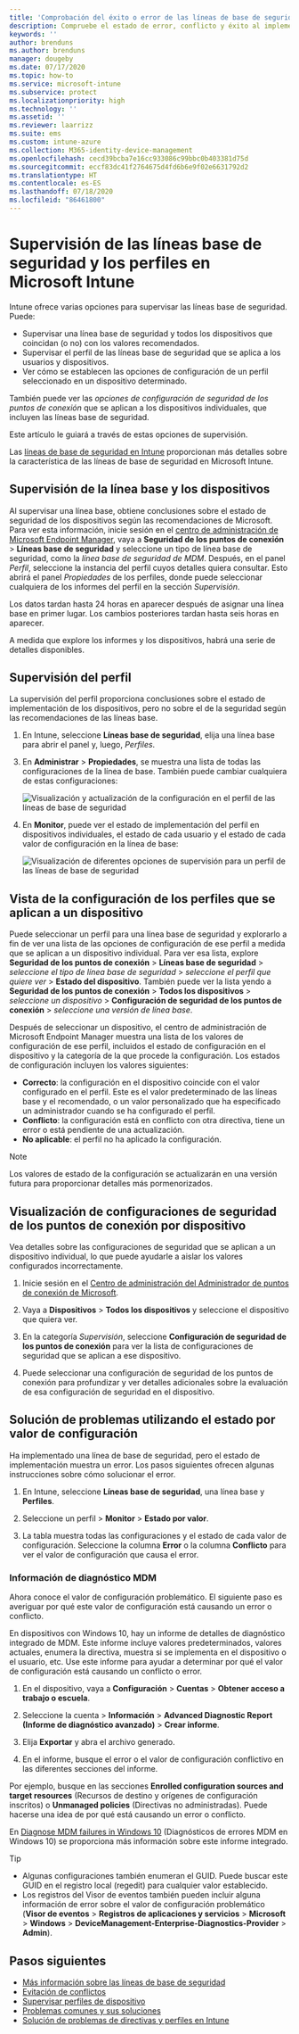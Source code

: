 ```yaml
---
title: 'Comprobación del éxito o error de las líneas de base de seguridad en Microsoft Intune: Azure | Microsoft Docs'
description: Compruebe el estado de error, conflicto y éxito al implementar líneas base de seguridad para usuarios y dispositivos en MDM de Microsoft Intune. Vea cómo solucionar problemas mediante registros de cliente y las características de informes en Intune.
keywords: ''
author: brenduns
ms.author: brenduns
manager: dougeby
ms.date: 07/17/2020
ms.topic: how-to
ms.service: microsoft-intune
ms.subservice: protect
ms.localizationpriority: high
ms.technology: ''
ms.assetid: ''
ms.reviewer: laarrizz
ms.suite: ems
ms.custom: intune-azure
ms.collection: M365-identity-device-management
ms.openlocfilehash: cecd39bcba7e16cc933086c99bbc0b403381d75d
ms.sourcegitcommit: eccf83dc41f2764675d4fd6b6e9f02e6631792d2
ms.translationtype: HT
ms.contentlocale: es-ES
ms.lasthandoff: 07/18/2020
ms.locfileid: "86461800"
---
```

# <a name="monitor-security-baselines-and-profiles-in-microsoft-intune"></a>Supervisión de las líneas base de seguridad y los perfiles en Microsoft Intune

Intune ofrece varias opciones para supervisar las líneas base de seguridad. Puede:

- Supervisar una línea base de seguridad y todos los dispositivos que coincidan (o no) con los valores recomendados.
- Supervisar el perfil de las líneas base de seguridad que se aplica a los usuarios y dispositivos.
- Ver cómo se establecen las opciones de configuración de un perfil seleccionado en un dispositivo determinado.

También puede ver las *opciones de configuración de seguridad de los puntos de conexión* que se aplican a los dispositivos individuales, que incluyen las líneas base de seguridad.

Este artículo le guiará a través de estas opciones de supervisión.

Las [líneas de base de seguridad en Intune](security-baselines.md) proporcionan más detalles sobre la característica de las líneas de base de seguridad en Microsoft Intune.

## <a name="monitor-the-baseline-and-your-devices"></a>Supervisión de la línea base y los dispositivos

Al supervisar una línea base, obtiene conclusiones sobre el estado de seguridad de los dispositivos según las recomendaciones de Microsoft. Para ver esta información, inicie sesión en el [centro de administración de Microsoft Endpoint Manager](https://go.microsoft.com/fwlink/?linkid=2109431), vaya a **Seguridad de los puntos de conexión** > **Líneas base de seguridad** y seleccione un tipo de línea base de seguridad, como la *línea base de seguridad de MDM*. Después, en el panel *Perfil*, seleccione la instancia del perfil cuyos detalles quiera consultar. Esto abrirá el panel *Propiedades* de los perfiles, donde puede seleccionar cualquiera de los informes del perfil en la sección *Supervisión*. 

Los datos tardan hasta 24 horas en aparecer después de asignar una línea base en primer lugar. Los cambios posteriores tardan hasta seis horas en aparecer.

A medida que explore los informes y los dispositivos, habrá una serie de detalles disponibles.

<!-- UI is changing, unclear how yet: 


- **Device view** – A summary of how many devices are in each status category for the baseline.
- **Per-category** - A view that displays each category in the baseline and includes the percentage of devices for each status group for each baseline category.

Each device is represented by one of the following statuses (used in the *device* view and also the *per-category* views):

- **Matches baseline** - All the settings in the baseline match the recommended settings.
- **Does not match baseline** - One or more settings in the baseline were modified from their default values in the original baseline. The default values in each security baseline are the recommended values for that baseline.

  > [!NOTE]
  > When you create or edit a baseline profile, any change that is made to a default value or configuration setting causes a *Does not match baseline* status to occur. For help to determine the settings that were changed, contact Microsoft Support. 

- **Misconfigured** - At least one setting isn't correctly configured. This status means that the setting is in a conflict, error, or pending state.
- **Not applicable** - At least one setting isn't applicable and isn't applied.

### Device view

The Overview pane displays a chart-based summary of how many devices have a specific status for the baseline; **Security baseline posture for assigned Windows 10 devices**.

![Check the status of the devices](./media/security-baselines-monitor/overview.png)

When a device has different status from different categories in the baseline, the device is represented by a single status. The status that represents the device is taken from the following order of precedence: **Misconfigured**, **Does not match baseline**, **Not applicable**, **Matches baseline**.

For example, if a device has a setting that's classified as *misconfigured* and one or more settings that are classified as *Does not match baseline*, the device is classified as *Misconfigured*.

You can click on the chart to drill through and view a list of devices with various statuses. You can then select individual devices from that list to view details about individual devices. For example:

- Select **Device configuration** > Select the profile with an Error state:

  ![View the status of a profile](./media/security-baselines-monitor/device-configuration-profile-list.png)

- Select the Error profile. A list of all settings in the profile, and their state is shown. Now, you can scroll to find the setting causing the error:

  ![See the setting causing the error](./media/security-baselines-monitor/profile-with-error-status.png)

Use this reporting to see any settings in a profile that are causing an issue. Also get more details of policies and profiles deployed to devices.

> [!NOTE]
> When a property is set to **Not configured** in the baseline, the setting is ignored, and no restrictions are enforced. The property isn't shown in any reporting.

### Per category view

The Overview pane displays a per-category chart for the baseline named **Security baseline posture by category**.  This view displays each category from the baseline, and identifies the percentage of devices that fall into a status classification for each of those categories.

![Per-Category view of status](./media/security-baselines-monitor/monitor-baseline-per-category.png)

Status for **Matches baseline** doesn't display until 100% of devices report that status for the category.

You can sort the by-category view by each column, by selecting up-down arrow icon at the top of the column.
-->

## <a name="monitor-the-profile"></a>Supervisión del perfil

La supervisión del perfil proporciona conclusiones sobre el estado de implementación de los dispositivos, pero no sobre el de la seguridad según las recomendaciones de las líneas base.

1. En Intune, seleccione **Líneas base de seguridad**, elija una línea base para abrir el panel y, luego, *Perfiles*.

<!-- More churn  
2. Select a profile. In **Overview**, the image shows how many devices and users have this profile assigned:

   ![See how many devices and users are assigned the security baselines profile](./media/security-baselines-monitor/existing-profile-overview.png)
--> 
3. En **Administrar** > **Propiedades**, se muestra una lista de todas las configuraciones de la línea de base. También puede cambiar cualquiera de estas configuraciones:

   ![Visualización y actualización de la configuración en el perfil de las líneas de base de seguridad](./media/security-baselines-monitor/manage-settings.png)

4. En **Monitor**, puede ver el estado de implementación del perfil en dispositivos individuales, el estado de cada usuario y el estado de cada valor de configuración en la línea de base:

   ![Visualización de diferentes opciones de supervisión para un perfil de las líneas de base de seguridad](./media/security-baselines-monitor/monitor-status-options.png)

## <a name="view-settings-from-profiles-that-apply-to-a-device"></a>Vista de la configuración de los perfiles que se aplican a un dispositivo

Puede seleccionar un perfil para una línea base de seguridad y explorarlo a fin de ver una lista de las opciones de configuración de ese perfil a medida que se aplican a un dispositivo individual.  Para ver esa lista, explore **Seguridad de los puntos de conexión** > **Líneas base de seguridad** > *seleccione el tipo de línea base de seguridad* > *seleccione el perfil que quiere ver* > **Estado del dispositivo**. También puede ver la lista yendo a **Seguridad de los puntos de conexión** > **Todos los dispositivos** > *seleccione un dispositivo* > **Configuración de seguridad de los puntos de conexión** > *seleccione una versión de línea base*.

Después de seleccionar un dispositivo, el centro de administración de Microsoft Endpoint Manager muestra una lista de los valores de configuración de ese perfil, incluidos el estado de configuración en el dispositivo y la categoría de la que procede la configuración. Los estados de configuración incluyen los valores siguientes:

- **Correcto**: la configuración en el dispositivo coincide con el valor configurado en el perfil. Este es el valor predeterminado de las líneas base y el recomendado, o un valor personalizado que ha especificado un administrador cuando se ha configurado el perfil.
- **Conflicto**: la configuración está en conflicto con otra directiva, tiene un error o está pendiente de una actualización.
- **No aplicable**: el perfil no ha aplicado la configuración.

> [!NOTE]
> Los valores de estado de la configuración se actualizarán en una versión futura para proporcionar detalles más pormenorizados.

## <a name="view-endpoint-security-configurations-per-device"></a>Visualización de configuraciones de seguridad de los puntos de conexión por dispositivo

Vea detalles sobre las configuraciones de seguridad que se aplican a un dispositivo individual, lo que puede ayudarle a aislar los valores configurados incorrectamente.

1. Inicie sesión en el [Centro de administración del Administrador de puntos de conexión de Microsoft](https://go.microsoft.com/fwlink/?linkid=2109431).

2. Vaya a **Dispositivos** > **Todos los dispositivos** y seleccione el dispositivo que quiera ver.

3. En la categoría *Supervisión*, seleccione **Configuración de seguridad de los puntos de conexión** para ver la lista de configuraciones de seguridad que se aplican a ese dispositivo.

4. Puede seleccionar una configuración de seguridad de los puntos de conexión para profundizar y ver detalles adicionales sobre la evaluación de esa configuración de seguridad en el dispositivo.

## <a name="troubleshoot-using-per-setting-status"></a>Solución de problemas utilizando el estado por valor de configuración

Ha implementado una línea de base de seguridad, pero el estado de implementación muestra un error. Los pasos siguientes ofrecen algunas instrucciones sobre cómo solucionar el error.

1. En Intune, seleccione **Líneas base de seguridad**, una línea base y **Perfiles**.

2. Seleccione un perfil > **Monitor** > **Estado por valor**.

3. La tabla muestra todas las configuraciones y el estado de cada valor de configuración. Seleccione la columna **Error** o la columna **Conflicto** para ver el valor de configuración que causa el error.

### <a name="mdm-diagnostic-information"></a>Información de diagnóstico MDM

Ahora conoce el valor de configuración problemático. El siguiente paso es averiguar por qué este valor de configuración está causando un error o conflicto.

En dispositivos con Windows 10, hay un informe de detalles de diagnóstico integrado de MDM. Este informe incluye valores predeterminados, valores actuales, enumera la directiva, muestra si se implementa en el dispositivo o el usuario, etc. Use este informe para ayudar a determinar por qué el valor de configuración está causando un conflicto o error.

1. En el dispositivo, vaya a **Configuración** > **Cuentas** > **Obtener acceso a trabajo o escuela**.

2. Seleccione la cuenta > **Información** > **Advanced Diagnostic Report (Informe de diagnóstico avanzado)**  > **Crear informe**.

3. Elija **Exportar** y abra el archivo generado.

4. En el informe, busque el error o el valor de configuración conflictivo en las diferentes secciones del informe.

  Por ejemplo, busque en las secciones **Enrolled configuration sources and target resources** (Recursos de destino y orígenes de configuración inscritos) o **Unmanaged policies** (Directivas no administradas). Puede hacerse una idea de por qué está causando un error o conflicto.

En [Diagnose MDM failures in Windows 10](https://docs.microsoft.com/windows/client-management/mdm/diagnose-mdm-failures-in-windows-10) (Diagnósticos de errores MDM en Windows 10) se proporciona más información sobre este informe integrado.

> [!TIP]
>
> - Algunas configuraciones también enumeran el GUID. Puede buscar este GUID en el registro local (regedit) para cualquier valor establecido.
> - Los registros del Visor de eventos también pueden incluir alguna información de error sobre el valor de configuración problemático (**Visor de eventos** > **Registros de aplicaciones y servicios** > **Microsoft** > **Windows** > **DeviceManagement-Enterprise-Diagnostics-Provider** > **Admin**).

## <a name="next-steps"></a>Pasos siguientes

- [Más información sobre las líneas de base de seguridad](security-baselines.md)
- [Evitación de conflictos](security-baselines.md#avoid-conflicts)
- [Supervisar perfiles de dispositivo](../configuration/device-profile-monitor.md) 
- [Problemas comunes y sus soluciones](../configuration/device-profile-troubleshoot.md)
- [Solución de problemas de directivas y perfiles en Intune](../configuration/troubleshoot-policies-in-microsoft-intune.md)